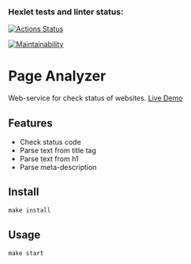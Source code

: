 ### Hexlet tests and linter status:
[![Actions Status](https://github.com/M1RRoN/python-project-83/workflows/hexlet-check/badge.svg)](https://github.com/M1RRoN/python-project-83/actions)

[![Maintainability](https://api.codeclimate.com/v1/badges/b5ac9e4ee72c50421f24/maintainability)](https://codeclimate.com/github/M1RRoN/python-project-83/maintainability)
<!-- [![Test Coverage](https://api.codeclimate.com/v1/badges/b5ac9e4ee72c50421f24/test_coverage)](https://codeclimate.com/github/M1RRoN/python-project-83/test_coverage) -->
# Page Analyzer

Web-service for check status of websites. [Live Demo](https://seo-page-analyzer-production-8868.up.railway.app/)


## Features

* Check status code
* Parse text from title tag
* Parse text from h1
* Parse meta-description


## Install

```powershell
make install
```

## Usage

```shell
make start
```

